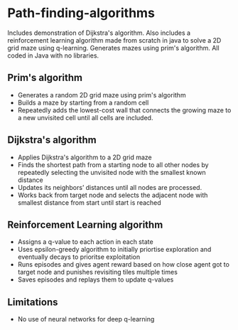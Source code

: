 # Path-finding-algorithms
Includes demonstration of Dijkstra's algorithm. Also includes a reinforcement learning algorithm made from scratch in java to solve a 2D grid maze using q-learning. Generates mazes using prim's algorithm.
All coded in Java with no libraries.

## Prim's algorithm
* Generates a random 2D grid maze using prim's algorithm
* Builds a maze by starting from a random cell
* Repeatedly adds the lowest-cost wall that connects the growing maze to a new unvisited cell until all cells are included.

## Dijkstra's algorithm

* Applies Dijkstra's algorithm to a 2D grid maze
* Finds the shortest path from a starting node to all other nodes by repeatedly selecting the unvisited node with the smallest known distance
* Updates its neighbors’ distances until all nodes are processed.
* Works back from target node and selects the adjacent node with smallest distance from start until start is reached

## Reinforcement Learning algorithm

* Assigns a q-value to each action in each state
* Uses epsilon-greedy algorithm to initially priortise exploration and eventually decays to prioritse exploitation
* Runs episodes and gives agent reward based on how close agent got to target node and punishes revisiting tiles multiple times
* Saves episodes and replays them to update q-values

## Limitations

* No use of neural networks for deep q-learning

